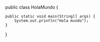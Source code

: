 public class HolaMundo {

	public static void main(String[] args) {
		System.out.println("Hola mundo");
	}

}

